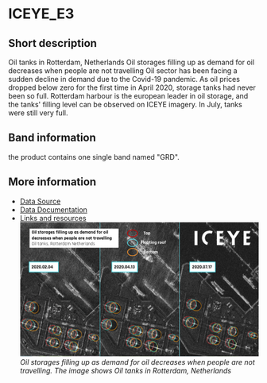 # ICEYE_E3

## Short description
Oil tanks in Rotterdam, Netherlands
Oil storages filling up as demand for oil decreases when people are not travelling
Oil sector has been facing a sudden decline in demand due to the Covid-19 pandemic. As oil prices dropped below zero for the first time in April 2020, storage tanks had never been so full. Rotterdam harbour is the european leader in oil storage, and the tanks' filling level can be observed on ICEYE imagery. In July, tanks were still very full.
## Band information
the product contains one single band named "GRD".

## More information
- [Data Source](www.iceye.com)
- [Data Documentation](https://www.iceye.com/hubfs/Downloadables/ICEYE-SAR-Product-Guide.pdf)
- [Links and resources](https://www.offshore-technology.com/comment/oil-storage-covid-19-impact/)
![Oil tanks in Rotterdam, Netherlands](NL3-E3-Fig1.png)
*Oil storages filling up as demand for oil decreases when people are not travelling. The image shows Oil tanks in Rotterdam, Netherlands*
